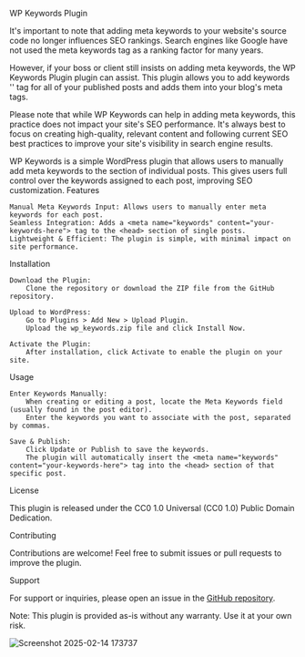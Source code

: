 WP Keywords Plugin

It's important to note that adding meta keywords to your website's source code no longer influences SEO rankings. Search engines like Google have not used the meta keywords tag as a ranking factor for many years.

However, if your boss or client still insists on adding meta keywords, the WP Keywords Plugin plugin can assist. This plugin allows you to add keywords '<meta name="keywords">' tag for all of your published posts and adds them into your blog's meta tags.

Please note that while WP Keywords can help in adding meta keywords, this practice does not impact your site's SEO performance. It's always best to focus on creating high-quality, relevant content and following current SEO best practices to improve your site's visibility in search engine results.

WP Keywords is a simple WordPress plugin that allows users to manually add meta keywords to the <head> section of individual posts. This gives users full control over the keywords assigned to each post, improving SEO customization.
Features

    Manual Meta Keywords Input: Allows users to manually enter meta keywords for each post.
    Seamless Integration: Adds a <meta name="keywords" content="your-keywords-here"> tag to the <head> section of single posts.
    Lightweight & Efficient: The plugin is simple, with minimal impact on site performance.

Installation

    Download the Plugin:
        Clone the repository or download the ZIP file from the GitHub repository.

    Upload to WordPress:
        Go to Plugins > Add New > Upload Plugin.
        Upload the wp_keywords.zip file and click Install Now.

    Activate the Plugin:
        After installation, click Activate to enable the plugin on your site.

Usage

    Enter Keywords Manually:
        When creating or editing a post, locate the Meta Keywords field (usually found in the post editor).
        Enter the keywords you want to associate with the post, separated by commas.

    Save & Publish:
        Click Update or Publish to save the keywords.
        The plugin will automatically insert the <meta name="keywords" content="your-keywords-here"> tag into the <head> section of that specific post.

License

This plugin is released under the CC0 1.0 Universal (CC0 1.0) Public Domain Dedication.

Contributing

Contributions are welcome! Feel free to submit issues or pull requests to improve the plugin.

Support

For support or inquiries, please open an issue in the [GitHub repository]([url](https://github.com/ikoanti/wp_keywords/issues)).

Note: This plugin is provided as-is without any warranty. Use it at your own risk.

![Screenshot 2025-02-14 173737](https://github.com/user-attachments/assets/1254a903-e4be-4076-abc9-7bde2ec61e03)

